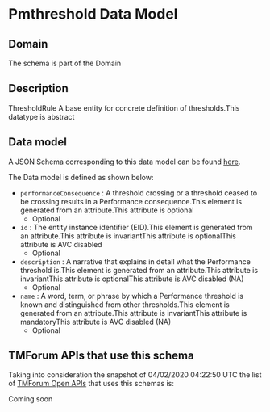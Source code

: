 # Pmthreshold Data Model

## Domain

The  schema is part of the  Domain

## Description

ThresholdRule A base entity for concrete definition of thresholds.This datatype  is  abstract

## Data model

A JSON Schema corresponding to this data model can be found
[here](https://github.com/tmforum-rand/schemas/blob/candidates/Common/pmthreshold.json).

The Data model is defined as shown below:
- `performanceConsequence` : A threshold crossing or a threshold ceased to be crossing results in a Performance consequence.This element is generated from an attribute.This attribute  is  optional
  - Optional
- `id` : The entity instance identifier (EID).This element is generated from an attribute.This attribute  is  invariantThis attribute  is  optionalThis attribute  is  AVC disabled
  - Optional
- `description` : A narrative that explains in detail what the Performance threshold is.This element is generated from an attribute.This attribute  is  invariantThis attribute  is  optionalThis attribute  is  AVC disabled (NA)
  - Optional
- `name` : A word, term, or phrase by which a Performance threshold is known and distinguished from other thresholds.This element is generated from an attribute.This attribute  is  invariantThis attribute  is  mandatoryThis attribute  is  AVC disabled (NA)
  - Optional




## TMForum APIs that use this schema

Taking into consideration the snapshot of 04/02/2020 04:22:50 UTC the list of [TMForum Open APIs](https://www.tmforum.org/open-apis/) that uses this schemas is:

Coming soon